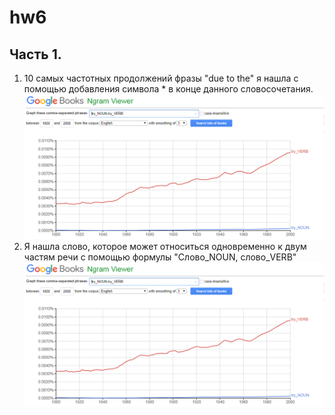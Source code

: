 # hw6
## Часть 1. 
1. 10 самых частотных продолжений фразы "due to the" я нашла с помощью добавления символа * в конце данного словосочетания. 
![](https://github.com/OpykhtinaAlisa/hw6/blob/master/%D0%A1%D0%BD%D0%B8%D0%BC%D0%BE%D0%BA.PNG?raw=true)
2. Я нашла слово, которое может относиться одновременно к двум частям речи с помощью формулы "Слово_NOUN, слово_VERB"
![](https://github.com/OpykhtinaAlisa/hw6/blob/master/%D0%A1%D0%BD%D0%B8%D0%BC%D0%BE%D0%BA.PNG?raw=true)
